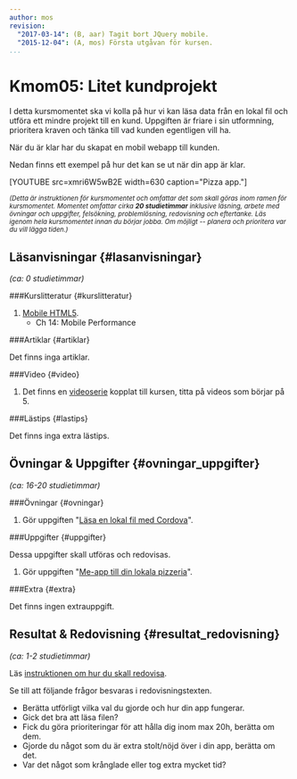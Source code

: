 ```yaml
---
author: mos
revision:
  "2017-03-14": (B, aar) Tagit bort JQuery mobile.
  "2015-12-04": (A, mos) Första utgåvan för kursen.
...
```

Kmom05: Litet kundprojekt
==================================

I detta kursmomentet ska vi kolla på hur vi kan läsa data från en lokal fil och utföra ett mindre projekt till en kund. Uppgiften är friare i sin utformning, prioritera kraven och tänka till vad kunden egentligen vill ha.

<!--more-->

När du är klar har du skapat en mobil webapp till kunden.

Nedan finns ett exempel på hur det kan se ut när din app är klar.


[YOUTUBE src=xmri6W5wB2E width=630 caption="Pizza app."]



<small><i>(Detta är instruktionen för kursmomentet och omfattar det som skall göras inom ramen för kursmomentet. Momentet omfattar cirka **20 studietimmar** inklusive läsning, arbete med övningar och uppgifter, felsökning, problemlösning, redovisning och eftertanke. Läs igenom hela kursmomentet innan du börjar jobba. Om möjligt -- planera och prioritera var du vill lägga tiden.)</i></small>



Läsanvisningar  {#lasanvisningar}
---------------------------------

*(ca: 0 studietimmar)*


###Kurslitteratur  {#kurslitteratur}

1. [Mobile HTML5](kunskap/boken-mobile-html5).
    * Ch 14: Mobile Performance



###Artiklar {#artiklar}

Det finns inga artiklar.




###Video  {#video}

1. Det finns en [videoserie](https://www.youtube.com/playlist?list=PLKtP9l5q3ce8uaZ3nj3joyr1H05xQNZ5w) kopplat till kursen, titta på videos som börjar på 5.



###Lästips {#lastips}

Det finns inga extra lästips.



Övningar & Uppgifter  {#ovningar_uppgifter}
-------------------------------------------

*(ca: 16-20 studietimmar)*



###Övningar {#ovningar}

1. Gör uppgiften "[Läsa en lokal fil med Cordova](kunskap/lasa-lokal-fil-med-cordova)".



###Uppgifter {#uppgifter}

Dessa uppgifter skall utföras och redovisas.

1. Gör uppgiften "[Me-app till din lokala pizzeria](uppgift/me-app-till-din-lokala-pizzeria-v2)".



###Extra {#extra}

Det finns ingen extrauppgift.



Resultat & Redovisning  {#resultat_redovisning}
-----------------------------------------------

*(ca: 1-2 studietimmar)*

Läs [instruktionen om hur du skall redovisa](kurser/webapp-v2/redovisa).

Se till att följande frågor besvaras i redovisningstexten.

* Berätta utförligt vilka val du gjorde och hur din app fungerar.
* Gick det bra att läsa filen?
* Fick du göra prioriteringar för att hålla dig inom max 20h, berätta om dem.
* Gjorde du något som du är extra stolt/nöjd över i din app, berätta om det.
* Var det något som krånglade eller tog extra mycket tid?
